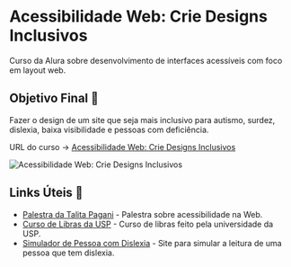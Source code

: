 # Acessibilidade Web: Crie Designs Inclusivos

Curso da Alura sobre desenvolvimento de interfaces acessíveis com foco em layout web.

## Objetivo Final &#x1F3AF;

Fazer o design de um site que seja mais inclusivo para autismo, surdez, dislexia, baixa visibilidade e pessoas com deficiência.

URL do curso -> [Acessibilidade Web: Crie Designs Inclusivos](https://cursos.alura.com.br/course/acessibilidade-web-design-inclusivos)

![Acessibilidade Web: Crie Designs Inclusivos](https://www.alura.com.br/assets/api/share/curso-acessibilidade-web-design-inclusivos.png)

## Links Úteis &#x1F517;
* [Palestra da Talita Pagani](https://www.youtube.com/watch?v=4URTZHk6tz0) - Palestra sobre acessibilidade na Web.
* [Curso de Libras da USP](https://eaulas.usp.br/portal/video.action?idItem=6540) - Curso de libras feito pela universidade da USP.
* [Simulador de Pessoa com Dislexia](http://data.qz.com/2016/dyslexia/) - Site para simular a leitura de uma pessoa que tem dislexia.